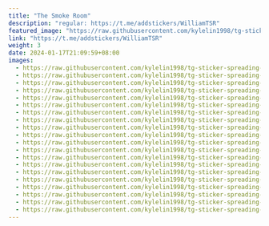 ```yaml
---
title: "The Smoke Room"
description: "regular: https://t.me/addstickers/WilliamTSR"
featured_image: "https://raw.githubusercontent.com/kylelin1998/tg-sticker-spreading-worldwide-images/main/img/ac78bd57-a4a5-492b-8611-4d5463da3144.jpg"
link: "https://t.me/addstickers/WilliamTSR"
weight: 3
date: 2024-01-17T21:09:59+08:00
images:
  - https://raw.githubusercontent.com/kylelin1998/tg-sticker-spreading-worldwide-images/main/img/ac78bd57-a4a5-492b-8611-4d5463da3144.jpg
  - https://raw.githubusercontent.com/kylelin1998/tg-sticker-spreading-worldwide-images/main/img/2df6676f-2324-456b-a621-572db6bea1d6.jpg
  - https://raw.githubusercontent.com/kylelin1998/tg-sticker-spreading-worldwide-images/main/img/3816c8a4-5046-48b9-bc42-ddf3a3745b31.jpg
  - https://raw.githubusercontent.com/kylelin1998/tg-sticker-spreading-worldwide-images/main/img/e9c69e57-44b3-4700-85d2-0e68e5ac10b4.jpg
  - https://raw.githubusercontent.com/kylelin1998/tg-sticker-spreading-worldwide-images/main/img/c26558ef-4079-4d73-b488-d3eae8cb800b.jpg
  - https://raw.githubusercontent.com/kylelin1998/tg-sticker-spreading-worldwide-images/main/img/5f31a6b3-e7be-4c10-98d6-8d09f0908efc.jpg
  - https://raw.githubusercontent.com/kylelin1998/tg-sticker-spreading-worldwide-images/main/img/50f6d414-aab5-4edc-8f82-d5280405e1cd.jpg
  - https://raw.githubusercontent.com/kylelin1998/tg-sticker-spreading-worldwide-images/main/img/b5d37bd9-974e-4e23-b1e0-ab5e6cae0db8.jpg
  - https://raw.githubusercontent.com/kylelin1998/tg-sticker-spreading-worldwide-images/main/img/3a5a9ec5-173e-4b02-afcc-f538a520d32e.jpg
  - https://raw.githubusercontent.com/kylelin1998/tg-sticker-spreading-worldwide-images/main/img/e0586f1a-9a1a-4cf5-9956-884b71562533.jpg
  - https://raw.githubusercontent.com/kylelin1998/tg-sticker-spreading-worldwide-images/main/img/ceeecb50-a31c-42e1-b6c4-b1f4e9c494d7.jpg
  - https://raw.githubusercontent.com/kylelin1998/tg-sticker-spreading-worldwide-images/main/img/d47cb226-9645-403d-8cfd-d1054fd1baeb.jpg
  - https://raw.githubusercontent.com/kylelin1998/tg-sticker-spreading-worldwide-images/main/img/27d28853-1c95-447f-8eac-176befe4ceb1.jpg
  - https://raw.githubusercontent.com/kylelin1998/tg-sticker-spreading-worldwide-images/main/img/14bc2117-d598-4a2b-a144-289e7f6f1dab.jpg
  - https://raw.githubusercontent.com/kylelin1998/tg-sticker-spreading-worldwide-images/main/img/5b4ff42f-f4b8-49e3-8c0f-665eb8259651.jpg
  - https://raw.githubusercontent.com/kylelin1998/tg-sticker-spreading-worldwide-images/main/img/f8f0ae1a-8f64-4a40-a51b-4f7884577768.jpg
  - https://raw.githubusercontent.com/kylelin1998/tg-sticker-spreading-worldwide-images/main/img/a96f33fe-8052-45e3-9cca-93653995242a.jpg
  - https://raw.githubusercontent.com/kylelin1998/tg-sticker-spreading-worldwide-images/main/img/4ec5838c-faa6-45d6-8e3d-6909756fc25b.jpg
  - https://raw.githubusercontent.com/kylelin1998/tg-sticker-spreading-worldwide-images/main/img/ab965e97-cfb5-45f9-ae30-6dcb5c09649b.jpg
  - https://raw.githubusercontent.com/kylelin1998/tg-sticker-spreading-worldwide-images/main/img/f84f5890-2714-4551-92c9-1bc7c73ce896.jpg
---
```

